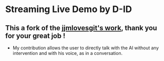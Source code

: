 # Streaming Live Demo by D-ID

## This a fork of the [jjmlovesgit's work](https://github.com/jjmlovesgit/D-id_Streaming_Chatgpt), thank you for your great job !

- My contribution allows the user to directly talk with the AI without any intervention and with his voice, as in a conversation.
